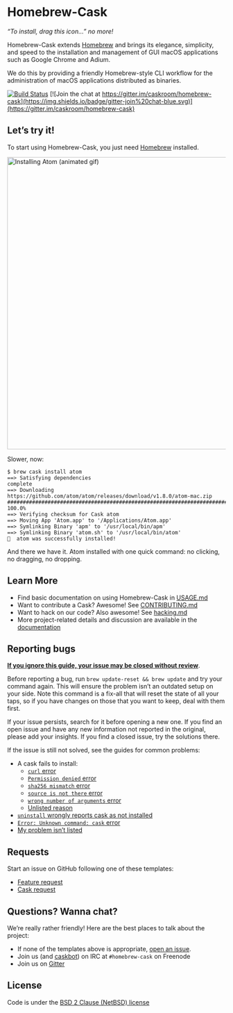 # Homebrew-Cask

_“To install, drag this icon…” no more!_

Homebrew-Cask extends [Homebrew](http://brew.sh) and brings its elegance, simplicity, and speed to the installation and management of GUI macOS applications such as Google Chrome and Adium.

We do this by providing a friendly Homebrew-style CLI workflow for the administration of macOS applications distributed as binaries.

[![Build Status](https://img.shields.io/travis/caskroom/homebrew-cask/master.svg)](https://travis-ci.org/caskroom/homebrew-cask)
[![Join the chat at https://gitter.im/caskroom/homebrew-cask](https://img.shields.io/badge/gitter-join%20chat-blue.svg)](https://gitter.im/caskroom/homebrew-cask)

## Let’s try it!

To start using Homebrew-Cask, you just need [Homebrew](http://brew.sh/) installed.

<img src="https://i.imgur.com/dPgmLax.gif" width="673" alt="Installing Atom (animated gif)">

Slower, now:

```
$ brew cask install atom
==> Satisfying dependencies
complete
==> Downloading https://github.com/atom/atom/releases/download/v1.8.0/atom-mac.zip
######################################################################## 100.0%
==> Verifying checksum for Cask atom
==> Moving App 'Atom.app' to '/Applications/Atom.app'
==> Symlinking Binary 'apm' to '/usr/local/bin/apm'
==> Symlinking Binary 'atom.sh' to '/usr/local/bin/atom'
🍺  atom was successfully installed!
```

And there we have it. Atom installed with one quick command: no clicking, no dragging, no dropping.

## Learn More

* Find basic documentation on using Homebrew-Cask in [USAGE.md](USAGE.md)
* Want to contribute a Cask? Awesome! See [CONTRIBUTING.md](CONTRIBUTING.md)
* Want to hack on our code? Also awesome! See [hacking.md](doc/development/hacking.md)
* More project-related details and discussion are available in the [documentation](doc)

## Reporting bugs

[**If you ignore this guide, your issue may be closed without review**](doc/faq/closing_issues_without_review.md).

Before reporting a bug, run `brew update-reset && brew update` and try your command again. This will ensure the problem isn’t an outdated setup on your side. Note this command is a fix-all that will reset the state of all your taps, so if you have changes on those that you want to keep, deal with them first.

If your issue persists, search for it before opening a new one. If you find an open issue and have any new information not reported in the original, please add your insights. If you find a closed issue, try the solutions there.

 If the issue is still not solved, see the guides for common problems:

* A cask fails to install:
  * [`curl` error](doc/reporting_bugs/a_cask_fails_to_install.md#curl-error)
  * [`Permission denied` error](doc/reporting_bugs/a_cask_fails_to_install.md#permission-denied-error)
  * [`sha256 mismatch` error](doc/reporting_bugs/a_cask_fails_to_install.md#sha256-mismatch-error)
  * [`source is not there` error](doc/reporting_bugs/a_cask_fails_to_install.md#source-is-not-there-error)
  * [`wrong number of arguments` error](doc/reporting_bugs/a_cask_fails_to_install.md#wrong-number-of-arguments-error)
  * [Unlisted reason](doc/reporting_bugs/a_cask_fails_to_install.md#unlisted-reason)
* [`uninstall` wrongly reports cask as not installed](doc/reporting_bugs/uninstall_wrongly_reports_cask_as_not_installed.md)
* [`Error: Unknown command: cask` error](doc/reporting_bugs/error_unknown_command_cask.md)
* [My problem isn’t listed](https://github.com/caskroom/homebrew-cask/issues/new)

## Requests

Start an issue on GitHub following one of these templates:
* [Feature request][feature_request]
* [Cask request][cask_request]

## Questions? Wanna chat?

We’re really rather friendly! Here are the best places to talk about the project:

* If none of the templates above is appropriate, [open an issue](https://github.com/caskroom/homebrew-cask/issues/new).
* Join us (and [caskbot](https://github.com/passcod/caskbot)) on IRC at `#homebrew-cask` on Freenode
* Join us on [Gitter](https://gitter.im/caskroom/homebrew-cask)

## License
Code is under the [BSD 2 Clause (NetBSD) license](LICENSE)

[cask_request]: https://github.com/caskroom/homebrew-cask/issues/new?title=Cask%20request%3A%20%5Bapp%20name%20here%5D&body=%23%23%23%20Cask%20details%0A%0APlease%20fill%20out%20as%20much%20as%20possible.%20Before%20you%20do%2C%20note%20%2A%2Awe%20cannot%20support%20Mac%20App%20Store-only%20apps%2A%2A.%0A%0AName%3A%0A%0AHomepage%3A%0A%0ADownload%20URL%3A%0A%0ADescription%3A%0A
[feature_request]: https://github.com/caskroom/homebrew-cask/issues/new?title=Feature%20request%3A&body=%23%23%23%20Description%20of%20feature%2Fenhancement%0A%0A%0A%0A%23%23%23%20Justification%0A%0A%0A%0A%23%23%23%20Example%20use%20case%0A%0A%0A%0A
